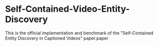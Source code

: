# Self-Contained-Video-Entity-Discovery
This is the official implementation and benchmark of the "Self-Contained Entity Discovery in Captioned Videos"  paper.paper
